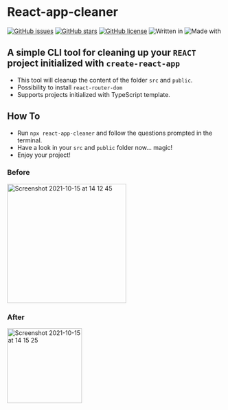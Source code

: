 # React-app-cleaner

[![GitHub issues](https://img.shields.io/github/issues/vinc86/react-app-cleaner)](https://github.com/vinc86/react-app-cleaner/issues) 
[![GitHub stars](https://img.shields.io/github/stars/vinc86/react-app-cleaner)](https://github.com/vinc86/react-app-cleaner/stargazers) 
[![GitHub license](https://img.shields.io/github/license/vinc86/react-app-cleaner)](https://github.com/vinc86/react-app-cleaner/blob/master/LICENSE) 
![Written in](https://img.shields.io/badge/written%20in-TypeScript-blue) 
![Made with](https://img.shields.io/badge/made%20with-Love-red) 
## A simple CLI tool for cleaning up your `REACT` project initialized with `create-react-app`

- This tool will cleanup the content of the folder `src` and `public`.
- Possibility to install `react-router-dom`  
- Supports projects initialized with TypeScript template.

## How To

- Run `npx react-app-cleaner` and follow the questions prompted in the terminal.
- Have a look in your `src` and `public` folder now... magic!
- Enjoy your project!

### Before 

<img width="277" alt="Screenshot 2021-10-15 at 14 12 45" src="https://user-images.githubusercontent.com/48840210/137485622-810df0a0-7b8d-46b9-a07e-049b0d48beff.png">

### After

<img width="174" alt="Screenshot 2021-10-15 at 14 15 25" src="https://user-images.githubusercontent.com/48840210/137485648-5add65d6-9d03-4250-9938-19806cb95e7d.png">

